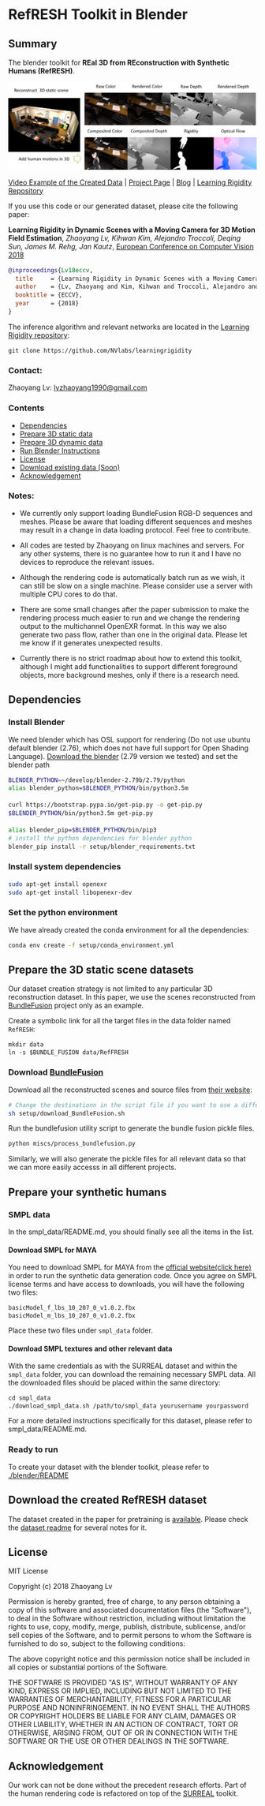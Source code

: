 # RefRESH Toolkit in Blender

## Summary

The blender toolkit for **REal 3D from REconstruction with Synthetic Humans (RefRESH)**. 

![alt text](data/refresh.png)  

[Video Example of the Created Data][6] | [Project Page][10] | [Blog][9] | [Learning Rigidity Repository][8]

If you use this code or our generated dataset, please cite the following paper:

**Learning Rigidity in Dynamic Scenes with a Moving Camera for 3D Motion Field Estimation**,
*Zhaoyang Lv, Kihwan Kim, Alejandro Troccoli, Deqing Sun, James M. Rehg, Jan Kautz*, 
[European Conference on Computer Vision 2018][7]

```bibtex
@inproceedings{Lv18eccv,  
  title     = {Learning Rigidity in Dynamic Scenes with a Moving Camera for 3D Motion Field Estimation},  
  author    = {Lv, Zhaoyang and Kim, Kihwan and Troccoli, Alejandro and Rehg, James and Kautz, Jan},  
  booktitle = {ECCV},  
  year      = {2018}  
}
```

The inference algorithm and relevant networks are located in the [Learning Rigidity repository][8]:

```
git clone https://github.com/NVlabs/learningrigidity
```

### Contact: 

Zhaoyang Lv: lvzhaoyang1990@gmail.com

### Contents 

* [Dependencies](https://github.com/lvzhaoyang/RefRESH#dependencies)
* [Prepare 3D static data](https://github.com/lvzhaoyang/RefRESH#prepare-the-3d-static-scene-datasets)
* [Prepare 3D dynamic data](https://github.com/lvzhaoyang/RefRESH#prepare-your-synthetic-humans)
* [Run Blender Instructions](./blender/README.md)
* [License](https://github.com/lvzhaoyang/RefRESH#license)
* [Download existing data (Soon)](https://github.com/lvzhaoyang/RefRESH#download-the-created-refresh-dataset)
* [Acknowledgement](https://github.com/lvzhaoyang/RefRESH#acknowledgement)

### Notes: 

* We currently only support loading BundleFusion RGB-D sequences and meshes. Please be aware that loading different sequences and meshes may result in a change in data loading protocol. Feel free to contribute. 

* All codes are tested by Zhaoyang on linux machines and servers. For any other systems, there is no guarantee how to run it and I have no devices to reproduce the relevant issues. 

* Although the rendering code is automatically batch run as we wish, it can still be slow on a single machine. Please consider use a server with multiple CPU cores to do that. 

* There are some small changes after the paper submission to make the rendering process much easier to run and we change the rendering output to the multichannel OpenEXR format. In this way we also generate two pass flow, rather than one in the original data. Please let me know if it generates unexpected results. 

* Currently there is no strict roadmap about how to extend this toolkit, although I might add functionalities to support different foreground objects, more background meshes, only if there is a research need. 

## Dependencies

### Install Blender

We need blender which has OSL support for rendering (Do not use ubuntu default blender (2.76), which does not have full support for Open Shading Language).
[Download the blender][1] (2.79 version we tested) and set the blender path

``` bash
BLENDER_PYTHON=~/develop/blender-2.79b/2.79/python
alias blender_python=$BLENDER_PYTHON/bin/python3.5m

curl https://bootstrap.pypa.io/get-pip.py -o get-pip.py
$BLENDER_PYTHON/bin/python3.5m get-pip.py

alias blender_pip=$BLENDER_PYTHON/bin/pip3
# install the python dependencies for blender python  
blender_pip install -r setup/blender_requirements.txt
```

### Install system dependencies

``` bash
sudo apt-get install openexr
sudo apt-get install libopenexr-dev
```

### Set the python environment 

We have already created the conda environment for all the dependencies:

``` bash
conda env create -f setup/conda_environment.yml
```

## Prepare the 3D static scene datasets

Our dataset creation strategy is not limited to any particular 3D reconstruction dataset. In this paper, we use the scenes reconstructed from [BundleFusion][4] project only as an example. 

Create a symbolic link for all the target files in the data folder named `RefRESH`:

```
mkdir data
ln -s $BUNDLE_FUSION data/RefFRESH
```

### Download [BundleFusion][4]

Download all the reconstructed scenes and source files from [their website][4]:
```bash
# Change the destinationn in the script file if you want to use a different location.
sh setup/download_BundleFusion.sh
```
Run the bundlefusion utility script to generate the bundle fusion pickle files.
```bash
python miscs/process_bundlefusion.py
```
Similarly, we will also generate the pickle files for all relevant data so that we can more easily accesss in all different projects.

## Prepare your synthetic humans 

### SMPL data

In the smpl_data/README.md, you should finally see all the items in the list.

#### Download SMPL for MAYA

You need to download SMPL for MAYA from the [official website(click here)][3] in order to run the synthetic data generation code. Once you agree on SMPL license terms and have access to downloads, you will have the following two files:

```
basicModel_f_lbs_10_207_0_v1.0.2.fbx
basicModel_m_lbs_10_207_0_v1.0.2.fbx
```

Place these two files under `smpl_data` folder.

#### Download SMPL textures and other relevant data

With the same credentials as with the SURREAL dataset and within the `smpl_data` folder, you can download the remaining necessary SMPL data. All the downloaded files should be placed within the same directory:

``` shell
cd smpl_data
./download_smpl_data.sh /path/to/smpl_data yourusername yourpassword
```

For a more detailed instructions specifically for this dataset, please refer to smpl_data/README.md.

### Ready to run

To create your dataset with the blender toolkit, please refer to [./blender/README](./blender/README.md) 

## Download the created RefRESH dataset

The dataset created in the paper for pretraining is [available][11]. Please check the [dataset readme][12] for several notes for it. 

## License

MIT License

Copyright (c) 2018 Zhaoyang Lv

Permission is hereby granted, free of charge, to any person obtaining a copy
of this software and associated documentation files (the "Software"), to deal
in the Software without restriction, including without limitation the rights
to use, copy, modify, merge, publish, distribute, sublicense, and/or sell
copies of the Software, and to permit persons to whom the Software is
furnished to do so, subject to the following conditions:

The above copyright notice and this permission notice shall be included in all
copies or substantial portions of the Software.

THE SOFTWARE IS PROVIDED "AS IS", WITHOUT WARRANTY OF ANY KIND, EXPRESS OR
IMPLIED, INCLUDING BUT NOT LIMITED TO THE WARRANTIES OF MERCHANTABILITY,
FITNESS FOR A PARTICULAR PURPOSE AND NONINFRINGEMENT. IN NO EVENT SHALL THE
AUTHORS OR COPYRIGHT HOLDERS BE LIABLE FOR ANY CLAIM, DAMAGES OR OTHER
LIABILITY, WHETHER IN AN ACTION OF CONTRACT, TORT OR OTHERWISE, ARISING FROM,
OUT OF OR IN CONNECTION WITH THE SOFTWARE OR THE USE OR OTHER DEALINGS IN THE
SOFTWARE.

## Acknowledgement 

Our work can not be done without the precedent research efforts. Part of the human rendering code is refactored on top of the [SURREAL][5] toolkit. 

[1]: http://download.blender.org/release/
[2]: https://launchpad.net/~thomas-schiex/+archive/ubuntu/blender
[3]: http://smpl.is.tue.mpg.de
[4]: http://graphics.stanford.edu/projects/bundlefusion/
[5]: https://github.com/gulvarol/surreal
[6]: https://youtu.be/MnTHkOCY790?t=3m5s
[7]: https://arxiv.org/abs/1804.04259
[8]: https://github.com/NVlabs/learningrigidity
[9]: https://mlatgt.blog/2018/09/06/learning-rigidity-and-scene-flow-estimation/
[10]: https://research.nvidia.com/publication/2018-09_Learning-Rigidity-in
[11]: https://drive.google.com/drive/folders/1DMb3qpoYoowa00EfzGzTKySbT_WIbhD7?usp=sharing
[12]: https://github.com/NVlabs/learningrigidity/blob/master/dataset_description.md